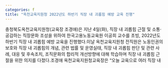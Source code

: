 ```yaml
---
categories: f
title: "옥천교육지원청 2022년도 하반기 직장 내 괴롭힘 예방 교육 진행"
---
```

충청북도옥천교육지원청(교육장 조경애)은 지난 4일(화), 직장 내 괴롭힘 근절 및 소통&middot;공감하는 직장문화 조성을 위하여 한국고용노동교육원 이공희 교수를 초빙, 2022년도 하반기 직장 내 괴롭힘 예방 교육을 진행했다.이날 옥천교육지원청 전직원은 노동인권의 보호와 직장 내 괴롭힘의 개념, 관련 법률 및 운영실태, 직장 내 괴롭힘 판단 및 관련 사례, 대응 및 후속조치, 조직문화의 합리적 개선방향에 대해 학습하며 직장 내 괴롭힘 근절을 위한 의지를 다졌다.조경애 옥천교육지원청교육장은 &ldquo;오늘 교육으로 여러 직장 내